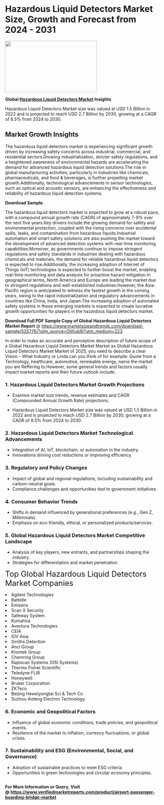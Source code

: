 <H1>Hazardous Liquid Detectors Market Size, Growth and Forecast from 2024 - 2031</H1><img class="aligncenter size-medium wp-image-584254" src="https://thirdeyenews.in/wp-content/uploads/2024/09/Global-Market-Research-300x168.jpeg" alt="" width="300" height="168" /><p><strong>Global&nbsp;<a href="https://www.marketsizeandtrends.com/download-sample/525776/?utm_source=Github8j?utm_medium=223">Hazardous Liquid Detectors Market</a> Insights</strong></p><p>Hazardous Liquid Detectors Market size was valued at USD 1.5 Billion in 2022 and is projected to reach USD 2.7 Billion by 2030, growing at a CAGR of 8.5% from 2024 to 2030.</p><p><h2>Market Growth Insights</h2> <p>The hazardous liquid detectors market is experiencing significant growth driven by increasing safety concerns across industrial, commercial, and residential sectors.Growing industrialization, stricter safety regulations, and a heightened awareness of environmental hazards are accelerating the demand for advanced hazardous liquid detection solutions.The rise in global manufacturing activities, particularly in industries like chemicals, pharmaceuticals, and food & beverages, is further propelling market growth.Additionally, technological advancements in sensor technologies, such as optical and acoustic sensors, are enhancing the effectiveness and reliability of hazardous liquid detection systems.</p> <p><strong>Download Sample</strong></p> <p>The hazardous liquid detectors market is expected to grow at a robust pace, with a compound annual growth rate (CAGR) of approximately 7-9% over the next five years.Key drivers include the growing demand for safety and environmental protection, coupled with the rising concerns over accidental spills, leaks, and contamination from hazardous liquids.Industrial automation and smart safety solutions are also pushing the market toward the development of advanced detection systems with real-time monitoring capabilities.Moreover, as governments continue to impose stringent regulations and safety standards in industries dealing with hazardous chemicals and materials, the demand for reliable hazardous liquid detectors is expected to rise.Additionally, the increasing adoption of Internet of Things (IoT) technologies is expected to further boost the market, enabling real-time monitoring and data analysis for proactive hazard mitigation.In geographical terms, North America and Europe are leading the market due to stringent regulations and well-established industries.However, the Asia-Pacific region is anticipated to witness the fastest growth in the coming years, owing to the rapid industrialization and regulatory advancements in countries like China, India, and Japan.The increasing adoption of automated safety systems in these emerging markets is expected to create lucrative growth opportunities for players in the hazardous liquid detectors market.<p><span class=""><strong>Download Full PDF Sample Copy of Global Hazardous Liquid Detectors Market Report</strong> @ <a href="https://www.marketsizeandtrends.com/download-sample/525776/?utm_source=Github8j?utm_medium=223" target="_blank">https://www.marketsizeandtrends.com/download-sample/525776/?utm_source=Github8j?utm_medium=223</a></span></p><p>In order to make an accurate and perceptive description of future scope of a Global&nbsp;Hazardous Liquid Detectors Market Market as Global&nbsp;Hazardous Liquid Detectors Market Market of 2025, you need to describe a clear Vision &ndash; What Industry or Linda can you think of for example: Quote from a Technology, healthcare, automotive, renewable energy, name the market you are Reffering to.However, some general trends and factors usually impact market reports and their future outlook include:</p><h3>1.&nbsp;<strong>Hazardous Liquid Detectors Market Growth Projections</strong></h3><ul><li>Examine market size trends, revenue estimates and CAGR (Compounded Annual Growth Rate) projections.</li><li><p>Hazardous Liquid Detectors Market size was valued at USD 1.5 Billion in 2022 and is projected to reach USD 2.7 Billion by 2030, growing at a CAGR of 8.5% from 2024 to 2030.</p></li></ul><h3>2.&nbsp;<strong>Hazardous Liquid Detectors Market Technological Advancements</strong></h3><ul><li>Integration of AI, IoT, blockchain, or automation in the industry.</li><li>Innovations driving cost reductions or improving efficiency.</li></ul><h3>3.&nbsp;<strong>Regulatory and Policy Changes</strong></h3><ul><li>Impact of global and regional regulations, including sustainability and carbon-neutral goals.</li><li>Compliance challenges and opportunities tied to government initiatives.</li></ul><h3>4.&nbsp;<strong>Consumer Behavior Trends</strong></h3><ul><li>Shifts in demand influenced by generational preferences (e.g., Gen Z, Millennials).</li><li>Emphasis on eco-friendly, ethical, or personalized products/services.</li></ul><h3>5.&nbsp;<strong>Global Hazardous Liquid Detectors Market Competitive Landscape</strong></h3><ul><li>Analysis of key players, new entrants, and partnerships shaping the industry.</li><li>Strategies for differentiation and market penetration.</li></ul><p data-pm-slice="1 1 []"><span style="color: inherit; font-family: inherit; font-size: 25px;">Top Global Hazardous Liquid Detectors Market Companies</span></p><div class="" data-test-id=""><p><li>Agilent Technologies</li><li> Battelle</li><li> Emisens</li><li> Scan X Security</li><li> Safeway System</li><li> Kumahira</li><li> Aventura Technologies</li><li> CEIA</li><li> IOV Asia</li><li> Smiths Detection</li><li> Anci Group</li><li> Kromek Group</li><li> Chemring Group</li><li> Rapiscan Systems (OSI Systems)</li><li> Thermo Fisher Scientific</li><li> Teledyne FLIR</li><li> Honeywell</li><li> Bruker Corporation</li><li> ZKTeco</li><li> Beijing Heweiyongtai Sci & Tech Co</li><li> Suzhou Aoteng Electron Technology</li></p></div><h3>6.&nbsp;<strong>Economic and Geopolitical Factors</strong></h3><ul><li>Influence of global economic conditions, trade policies, and geopolitical events.</li><li>Resilience of the market to inflation, currency fluctuations, or global crises.</li></ul><h3>7.&nbsp;<strong>Sustainability and ESG (Environmental, Social, and Governance)</strong></h3><ul><li>Adoption of sustainable practices to meet ESG criteria.</li><li>Opportunities in green technologies and circular economy principles.</li></ul><h2><strong style="font-size: 14px;">For More Information or Query, Visit @&nbsp;</strong><a style="background-color: #ffffff; font-size: 14px;" href="https://www.marketsizeandtrends.com/report/hazardous-liquid-detectors-market/" target="_blank">https://www.verifiedmarketreports.com/product/airport-passenger-boarding-bridge-market</a></h2>